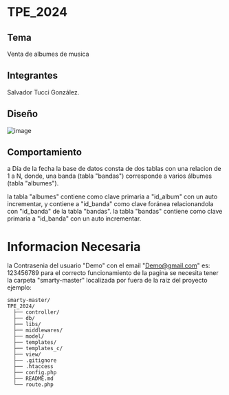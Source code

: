 # TPE_2024

## Tema
Venta de albumes de musica
## Integrantes
Salvador Tucci González.

## Diseño
![image](https://github.com/user-attachments/assets/08552594-4442-4db5-b627-84774fa7a280)

## Comportamiento
a Día de la fecha la base de datos consta de dos tablas con una relacion de 1 a N, donde, una banda (tabla "bandas") corresponde a varios álbumes (tabla "albumes").

la tabla "albumes" contiene como clave primaria a "id_album" con un auto incrementar, y contiene a "id_banda" como clave foránea relacionandola con "id_banda" de la tabla "bandas".
la tabla "bandas" contiene como clave primaria a "id_banda" con un auto incrementar.

# Informacion Necesaria
la Contrasenia del usuario "Demo" con el email "Demo@gmail.com" es: 123456789
para el correcto funcionamiento de la pagina se necesita tener la carpeta "smarty-master" localizada por fuera de la raiz del proyecto
ejemplo:
```plaintext
smarty-master/
TPE_2024/
  ├── controller/
  ├── db/
  ├── libs/
  ├── middlewares/
  ├── model/
  ├── templates/
  ├── templates_c/
  ├── view/
  ├── .gitignore
  ├── .htaccess
  ├── config.php
  ├── README.md
  └── route.php
```

